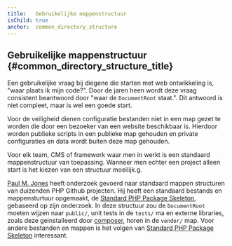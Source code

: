 ```yaml
---
title:   Gebruikelijke mappenstructuur
isChild: true
anchor:  common_directory_structure
---
```


## Gebruikelijke mappenstructuur {#common_directory_structure_title}

Een gebruikelijke vraag bij diegene die starten met web ontwikkeling is, "waar plaats ik mijn code?". Door de jaren heen wordt deze vraag consistent beantwoord door "waar de `DocumentRoot` staat.". Dit antwoord is niet compleet, maar is wel een goede start.

Voor de veiligheid dienen configuratie bestanden niet in een map gezet te worden die door een bezoeker van een website beschikbaar is. Hierdoor worden publieke scripts in een publieke map gehouden en private configuraties en data wordt buiten deze map gehouden.

Voor elk team, CMS of framework waar men in werkt is een standaard mappenstructuur van toepassing.
Wanneer men echter een project alleen start is het kiezen van een structuur moeilijk.g.

[Paul M. Jones] heeft onderzoek gevoerd naar standaard mappen structuren van duizenden PHP Github projecten. Hij heeft een standaard bestands en mappensturtuur opgemaakt, de [Standard PHP Package Skeleton], gebaseerd op zijn onderzoek. In deze 
structuur zou de `DocumentRoot` moeten wijzen naar `public/`, unit tests in de `tests/` ma en externe libraries, zoals deze geinstalleerd door [composer], horen in de  `vendor/` map. Voor andere bestanden en mappen is het volgen van [Standard PHP Package Skeleton] interessant.

[Paul M. Jones]: https://twitter.com/pmjones
[Standard PHP Package Skeleton]: https://github.com/php-pds/skeleton
[Composer]: /#composer_and_packagist
